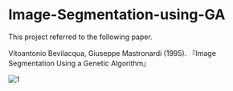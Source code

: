 # Image-Segmentation-using-GA

This project referred to the following paper.

Vitoantonio Bevilacqua, Giuseppe Mastronardi (1995). 『Image Segmentation Using a Genetic Algorithm』

![1](https://user-images.githubusercontent.com/40309508/103151059-def63300-47bd-11eb-9e06-e2d22de81c0e.JPG)
